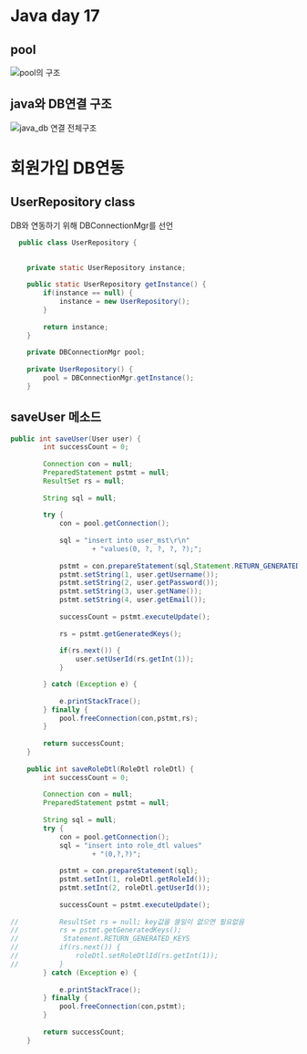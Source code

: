 # Java day 17

## pool

![pool의 구조](https://user-images.githubusercontent.com/51119920/214733801-f29f942e-e46e-4145-85b2-745d3a4174f6.png)

## java와 DB연결 구조
![java_db 연결 전체구조](https://user-images.githubusercontent.com/51119920/214733804-54140462-fc05-4fec-a7d0-b769f73e7878.png)

# 회원가입 DB연동

## UserRepository class
DB와 연동하기 위해 DBConnectionMgr를 선언
```java
  public class UserRepository {

	
	private static UserRepository instance;
	
	public static UserRepository getInstance() {
		if(instance == null) {
			instance = new UserRepository();
		}
		
		return instance;
	}
	
	private DBConnectionMgr pool;
	
	private UserRepository() {
		pool = DBConnectionMgr.getInstance();
	}
```
## saveUser 메소드
```java
public int saveUser(User user) {
		int successCount = 0;
		
		Connection con = null;
		PreparedStatement pstmt = null;
		ResultSet rs = null;
		
		String sql = null;
		
		try {
			con = pool.getConnection();
			
			sql = "insert into user_mst\r\n"
					+ "values(0, ?, ?, ?, ?);";
			
			pstmt = con.prepareStatement(sql,Statement.RETURN_GENERATED_KEYS);
			pstmt.setString(1, user.getUsername());
			pstmt.setString(2, user.getPassword());
			pstmt.setString(3, user.getName());
			pstmt.setString(4, user.getEmail());
			
			successCount = pstmt.executeUpdate();
			
			rs = pstmt.getGeneratedKeys();
			
			if(rs.next()) {
				user.setUserId(rs.getInt(1));
			}

		} catch (Exception e) {
			
			e.printStackTrace();
		} finally {
			pool.freeConnection(con,pstmt,rs);
		}
		
		return successCount;
	}
	
	public int saveRoleDtl(RoleDtl roleDtl) {
		int successCount = 0;
		
		Connection con = null;
		PreparedStatement pstmt = null;
		
		String sql = null;
		try {
			con = pool.getConnection();
			sql = "insert into role_dtl values"
					+ "(0,?,?)";
			
			pstmt = con.prepareStatement(sql);
			pstmt.setInt(1, roleDtl.getRoleId());
			pstmt.setInt(2, roleDtl.getUserId());
			
			successCount = pstmt.executeUpdate();
			
//			ResultSet rs = null; key값을 쓸일이 없으면 필요없음
//			rs = pstmt.getGeneratedKeys();
//			 Statement.RETURN_GENERATED_KEYS
//			if(rs.next()) {
//				roleDtl.setRoleDtlId(rs.getInt(1));
//			}
		} catch (Exception e) {
			
			e.printStackTrace();
		} finally {
			pool.freeConnection(con,pstmt);
		}
		
		return successCount;
	}
```
